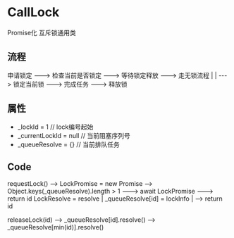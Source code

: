 # CallLock

Promise化 互斥锁通用类

## 流程

申请锁定 ---> 检查当前是否锁定 ---> 等待锁定释放 ---> 走无锁流程
                    |
                    |
                     ---> 锁定当前锁 ---> 完成任务 ---> 释放锁

## 属性

- _lockId = 1 // lock编号起始
- _currentLockId = null // 当前阻塞序列号
- _queueResolve = {} // 当前排队任务


## Code

requestLock() --> LockPromise = new Promise --> Object.keys(_queueResolve).length > 1 ---> await LockPromise ---> return id
                LockResolve = resolve                       |
                _queueResolve[id] = lockInfo                |
                                                            --> return id

releaseLock(id) -->  _queueResolve[id].resolve() -->  _queueResolve[min(id)].resolve()

